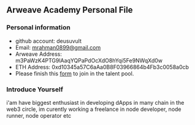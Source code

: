 ## Arweave Academy Personal File

### Personal information

- github account: deusuvult
- Email: mrahman0899@gmail.com
- Arweave Address: m3PaWzK4PTG9lAaqYQPaPdOcXdO8hYqi5Fe9NWqXd0w
- ETH Address: 0xd10345a57C6aAa0B8F03966864b4Fb3c0058a0cb
- Please finish this [form](https://docs.google.com/forms/d/e/1FAIpQLSfWA5fIIcBgmRppm3jNz5vmf9Mai_QMVil-2pO4r7YKn_Zhtw/viewform?usp=sf_link) to join in the talent pool.

### Introduce Yourself
 i'am have biggest enthusiast in developing dApps in many chain in the web3 circle, im curently working a freelance in node developer, node runner, node operator etc
